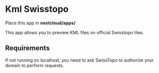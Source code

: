 # Kml Swisstopo
Place this app in **nextcloud/apps/**

This app allows you to preview KML files on official Swisstopo tiles.

## Requirements
If not running on localhost, you need to ask SwissTopo to authorize your domain to perform requests.

